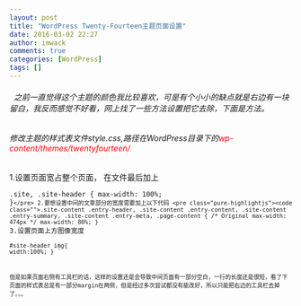 ```yaml
---
layout: post
title: "WordPress Twenty-Fourteen主题页面设置"
date: 2016-03-02 22:27
author: imwack
comments: true
categories: [WordPress]
tags: []
---
```



######   之前一直觉得这个主题的颜色我比较喜欢，可是有个小小的缺点就是右边有一块留白，我反而感觉不好看，网上找了一些方法设置把它去除，下面是方法。




###### 修改主题的样式表文件style.css,路径在WordPress目录下的<span style="color: #ff0000;">wp-content/themes/twentyfourteen/</span>


1.设置页面宽占整个页面， 在文件最后加上


<code class="">.site,
    .site-header {
        max-width: 100%;
    }`</pre>
    2.要想设置中间的文章部分的宽度需要加上以下代码
    <pre class="pure-highlightjs"><code class="">.site-content .entry-header,
    .site-content .entry-content,
    .site-content .entry-summary,
    .site-content .entry-meta, .page-content {
    /* Original max-width: 474px */
        max-width: 80%;
    }`</pre>
    3.设置页面上方图像宽度
    <pre class="pure-highlightjs"><code class="">#site-header img{
        width:100%;
    } 
    `

但是如果页面右侧有工具栏的话，这样的设置还是会导致中间页面有一部分空白，一行的长度还是很短，看了下页面的样式表总是有一部分margin在两侧，但是经过多次尝试都没有能改好，所以只能把右边的工具栏去掉了。。。
